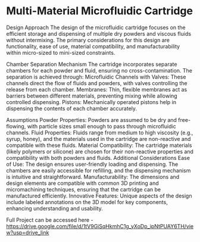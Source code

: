 # Multi-Material Microfluidic Cartridge 
 
Design Approach
The design of the microfluidic cartridge focuses on the efficient storage and dispensing of multiple dry powders and viscous fluids without intermixing. The primary considerations for this design are functionality, ease of use, material compatibility, and manufacturability within micro-sized to mini-sized constraints.


Chamber Separation Mechanism
The cartridge incorporates separate chambers for each powder and fluid, ensuring no cross-contamination. The separation is achieved through:
Microfluidic Channels with Valves: These channels direct the flow of fluids and powders, with valves controlling the release from each chamber.
Membranes: Thin, flexible membranes act as barriers between different materials, preventing mixing while allowing controlled dispensing.
Pistons: Mechanically operated pistons help in dispensing the contents of each chamber accurately.


Assumptions
Powder Properties: Powders are assumed to be dry and free-flowing, with particle sizes small enough to pass through microfluidic channels.
Fluid Properties: Fluids range from medium to high viscosity (e.g., syrup, honey), and the materials used in the cartridge are non-reactive and compatible with these fluids.
Material Compatibility: The cartridge materials (likely polymers or silicone) are chosen for their non-reactive properties and compatibility with both powders and fluids.
Additional Considerations
Ease of Use: The design ensures user-friendly loading and dispensing. The chambers are easily accessible for refilling, and the dispensing mechanism is intuitive and straightforward.
Manufacturability: The dimensions and design elements are compatible with common 3D printing and micromachining techniques, ensuring that the cartridge can be manufactured efficiently.
Innovative Features: Unique aspects of the design include labeled annotations on the 3D model for key components, enhancing understanding and usability.

Full Project can be accessed here - 
https://drive.google.com/file/d/1tV9GiSqHkmhC1g_yXoDp_ipNtPUAY6TH/view?usp=drive_link
